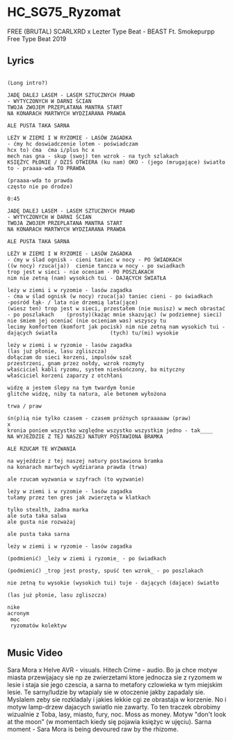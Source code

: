 # HC_SG75_Ryzomat

FREE (BRUTAL) SCARLXRD x Lezter Type Beat - BEAST  Ft. Smokepurpp  Free Type Beat 2019

## Lyrics

```

(Long intro?)

JADĘ DALEJ LASEM - LASEM SZTUCZNYCH PRAWD
- WYTYCZONYCH W DARNI ŚCIAN
TWOJA ZWOJEM PRZEPLATANA MANTRA START 
NA KONARACH MARTWYCH WYDZIARANA PRAWDA

ALE PUSTA TAKA SARNA

LEŻY W ZIEMI I W RYZOMIE - LASÓW ZAGADKA
- ćmy hc doswiadczenie lotem - poświadczam                              hcx to) ćma  ćma i/plus hc x
mech nas gna - skup (swoj) ten wzrok - na tych szlakach
KSIĘŻYC PŁONIE / DZIŚ OTWIERA (ku nam) OKO - (jego (mrugające) światło to - praaaa-wda TO PRAWDA

(praaaa-wda to prawda
często nie po drodze)

0:45

JADĘ DALEJ LASEM - LASEM SZTUCZNYCH PRAWD
- WYTYCZONYCH W DARNI ŚCIAN
TWOJA ZWOJEM PRZEPLATANA MANTRA START 
NA KONARACH MARTWYCH WYDZIARANA PRAWDA

ALE PUSTA TAKA SARNA

LEŻY W ZIEMI I W RYZOMIE - LASÓW ZAGADKA
- ćmy w ślad ognisk - cieni taniec w nocy - PO ŚWIADKACH             ((w nocy) rzuca(ja))  cienie tancza w nocy - po swiadkach
trop jest w sieci - nie oceniam - PO POSZLAKACH
nim nie zetną (nam) wysokich tui - DAJĄCYCH ŚWIATŁA

leży w ziemi i w ryzomie - lasów zagadka
- ćma w ślad ognisk (w nocy) rzuca(ja) taniec cieni - po świadkach                      -pośród łąk- / lata nie drzemią lata(jące)
(wiesz ten) trop jest w sieci, przestałem (nie musisz) w mech obrastać - po poszlakach    (prosty)(każąc mnie skazując) (w podziemnej sieci) 
nie śmiem jej oceniać (nie ocieniam was) wszyscy tu
lecimy komfortem (komfort jak pocisk) nim nie zetną nam wysokich tui - dających światła                 (tych) tu/(mi) wysokie

leży w ziemi i w ryzomie - lasów zagadka
(las już płonie, lasu zgliszcza)
dołączam do sieci korzeni, impulsów szał
przestrzeni, gnam przez nołdy, wzrok rozmyty
właściciel kabli ryzomu, system nieskończony, ba mityczny
właściciel korzeni zaparzy z otchłani

widzę a jestem ślepy na tym twardym łonie
glitche widzę, niby ta natura, ale betonem wyłożona

trwa / praw

śn(p)ią nie tylko czasem - czasem próżnych spraaaaaw (praw)
x
kronia poniem wszystko względne wszystko wszystkim jedno - tak____
NA WYJEŻDZIE Z TEJ NASZEJ NATURY POSTAWIONA BRAMKA 

ALE RZUCAM TE WYZWANIA

na wyjeździe z tej naszej natury postawiona bramka
na konarach martwych wydziarana prawda (trwa)

ale rzucam wyzwania w szyfrach (to wyzwanie)

leży w ziemi i w ryzomie - lasów zagadka
tułamy przez ten gres jak zwierzęta w klatkach

tylko stealth, żadna marka
ale suta taka salwa
ale gusta nie rozważaj

ale pusta taka sarna

leży w ziemi i w ryzomie - lasów zagadka

(podmienić) _leży w ziemi i ryzomie_ - po świadkach

(podmienić) _trop jest prosty, spuść ten wzrok_ - po poszlakach

nie zetną tu wysokie (wysokich tui) tuje - dających (dające) światło

(las już płonie, lasu zgliszcza)

nike
acronym
 moc 
 ryzomatów kolektyw


```

## Music Video

Sara Mora x Helve AVR - visuals. Hitech Crime - audio.
Bo ja chce motyw miasta przewijajacy sie np ze zwierzetami ktore jednocza sie z ryzomem w lesie i staja sie jego czescia, a sarna to metafory czlowieka w tym miejskim lesie. Te sarny/ludzie by wtapialy sie w otoczenie jakby zapadaly sie. Myslalem zeby sie rozkladaly i jakies lekkie cgi ze obrastaja w korzenie. No i motyw lamp-drzew dajacych swiatlo nie zawarty. To ten traczek obrobimy wizualnie z Toba, lasy, miasto, fury, noc. Moss as money. Motyw "don't look at the moon" (w momentach kiedy się pojawia księżyc w ujęciu). Sarna moment - Sara Mora is being devoured raw by the rhizome.
